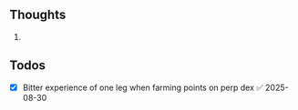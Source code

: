 ## Thoughts
1. 
## Todos
- [x] Bitter experience of one leg when farming points on perp dex ✅ 2025-08-30